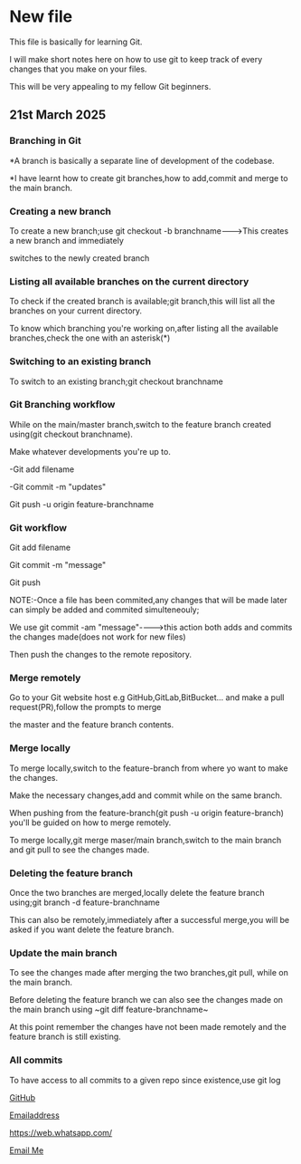 # New file
This file is basically for learning Git.

I will make short notes here on how to use git to keep track of every changes that you make on your files.

This will be very appealing to my fellow Git beginners.

## 21st March 2025
### Branching in Git
*A branch is basically a separate line of development of the codebase.

*I have learnt how to create git branches,how to add,commit and merge to the main branch.

### Creating a new branch
To create a new branch;use git checkout -b branchname--->This creates a new branch and immediately 

switches to the newly created branch
### Listing all available branches on the current directory
To check if the created branch is available;git branch,this will list all the branches on your current directory.

To know which branching you're working on,after listing all the available branches,check the one with an asterisk(*)
### Switching to an existing branch
To switch to an existing branch;git checkout branchname
### Git Branching workflow
While on the main/master branch,switch to the feature branch created using(git checkout branchname).

Make whatever developments you're up to.

-Git add filename

-Git commit -m "updates"

Git push -u origin feature-branchname

### Git workflow
Git add filename

Git commit -m "message"

Git push

NOTE:-Once a file has been commited,any changes that will be made later can simply be added and commited simulteneouly;

We use git commit -am "message"---->this action both adds and commits the changes made(does not work for new files)

Then push the changes to the remote repository. 

### Merge remotely
Go to your Git website host e.g GitHub,GitLab,BitBucket... and make a pull request(PR),follow the prompts to merge 

the master and the feature branch contents.

### Merge locally
To merge locally,switch to the feature-branch from where yo want to make the changes.

Make the necessary changes,add and commit while on the same branch.

When pushing from the feature-branch(git push -u origin feature-branch) you'll be guided on how to merge remotely.

To merge locally,git merge maser/main branch,switch to the main branch and git pull to see the changes made.

### Deleting the feature branch
Once the two branches are merged,locally delete the feature branch using;git branch -d feature-branchname

This can also be remotely,immediately after a successful merge,you will be asked if you want delete the feature branch.

### Update the main branch
To see the changes made after merging the two branches,git pull, while on the main branch.

Before deleting the feature branch we can also see the changes made on the main branch using ~git diff feature-branchname~

At this point remember the changes have not been made remotely and the feature branch is still existing.

### All commits
To have access to all commits to a given repo since existence,use git log

[GitHub](https://github.com)

[Emailaddress](mailto:evansodhiambo658@gmail.com)

https://web.whatsapp.com/

[Email Me](mailto:evansodhiambo658@gmail.com)




